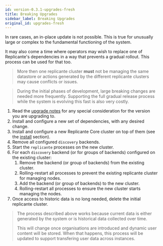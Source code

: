 ```yaml
---
id: version-0.3.1-upgrades-fresh
title: Breaking Upgrades
sidebar_label: Breaking Upgrades
original_id: upgrades-fresh
---
```


In rare cases, an in-place update is not possible.
This is true for unusually large or complex to the fundamental functioning of the system.

It may also come a time where operators may wish to replace one of Replicante's
dependencies in a way that prevents a gradual rollout.
This process can be used for that too.

<blockquote class="danger">

More then one replicante cluster **must** not be managing the same datastore or
actions generated by the different replicante clusters may cause conflicts or issues.

</blockquote>

<blockquote class="warning">

During the initial phases of development, large breaking changes are needed more frequently.
Supporting the full gradual release process while the system is evolving this fast
is also very costly.

</blockquote>


  1. Read the [upgrade notes](upgrades-notes.md) for any special consideration for the version you are upgrading to.
  2. Install and configure a new set of dependencies, with any desired change.
  3. Install and configure a new Replicante Core cluster on top of them (see the [install](admin-install.md) section).
  4. Remove all configured `discovery` backends.
  5. Start the `replicante` processes on the new cluster.
  6. For each `discovery` backend (or for groups of backends) configured on the existing cluster:
     1. Remove the backend (or group of backends) from the existing cluster.
     2. Rolling-restart all processes to prevent the existing replicante cluster for managing nodes.
     3. Add the backend (or group of backends) to the new cluster.
     4. Rolling-restart all processes to ensure the new cluster starts managing the nodes.
  7. Once access to historic data is no long needed, delete the initial replicante cluster.

<blockquote class="warning">

The process described above works because current data is either generated
by the system or is historical data collected over time.

This will change once organisations are introduced and dynamic user content will be stored.
When that happens, this process will be updated to support transfering user data across instances.

</blockquote>
